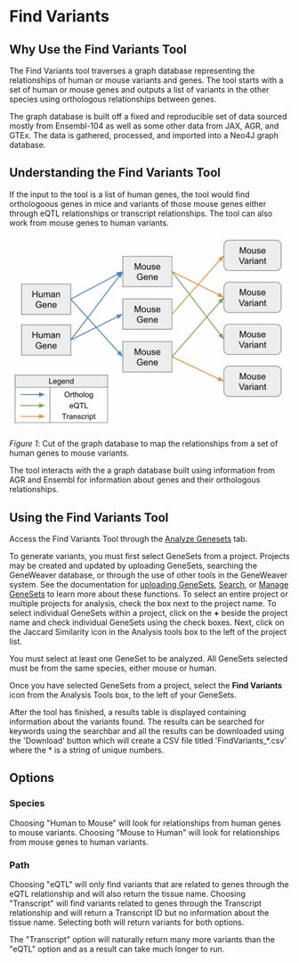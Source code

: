 **Find Variants**
======================

Why Use the Find Variants Tool
-----------------------------------
The Find Variants tool traverses a graph database representing the relationships of human or mouse variants and genes. The tool starts with a set of human or mouse genes and outputs a list of variants in the other species using orthologous relationships between genes.

The graph database is built off a fixed and reproducible set of data sourced mostly from Ensembl-104 as well as some other data from JAX, AGR, and GTEx. The data is gathered, processed, and imported into a Neo4J graph database. 

Understanding the Find Variants Tool
-----------------------------------------
If the input to the tool is a list of human genes, the tool would find orthologoous genes in mice and variants of those mouse genes either through eQTL relationships or transcript relationships. The tool can also work from mouse genes to human variants.

![](../assets/images/FindVariants_graph.png)

_Figure 1_: Cut of the graph database to map the relationships from a set of human genes to mouse variants.

The tool interacts with the a graph database built using information from AGR and Ensembl for information about genes and their orthologous relationships.

Using the Find Variants Tool
---------------------------------
Access the Find Variants Tool through the [Analyze Genesets](index.md#analyze-gene-sets-tab) tab.

To generate variants, you must first select GeneSets from a project. Projects may be created and updated by uploading GeneSets, searching the GeneWeaver database, or through the use of other tools in the GeneWeaver system. See the documentation for [uploading GeneSets](#uploading-gene-sets), [Search](#searching-geneweaver), or [Manage GeneSets](#gene-set-utilities) to learn more about these functions. To select an entire project or multiple projects for analysis, check the box next to the project name. To select individual GeneSets within a project, click on the **+** beside the project name and check individual GeneSets using the check boxes. Next, click on the Jaccard Similarity icon in the Analysis tools box to the left of the project list.

You must select at least one GeneSet to be analyzed. All GeneSets selected must be from the same species, either mouse or human.

Once you have selected GeneSets from a project, select the **Find Variants** icon from the Analysis Tools box, to the left of your GeneSets.

After the tool has finished, a results table is displayed containing information about the variants found. The results can be searched for keywords using the searchbar and all the results can be downloaded using the 'Download' button which will create a CSV file titled 'FindVariants_*.csv' where the * is a string of unique numbers.

Options
-------

### Species
Choosing "Human to Mouse" will look for relationships from human genes to mouse variants. Choosing "Mouse to Human" will look for relationships from mouse genes to human variants.

### Path
Choosing "eQTL" will only find variants that are related to genes through the eQTL relationship and will also return the tissue name. Choosing "Transcript" will find variants related to genes through the Transcript relationship and will return a Transcript ID but no information about the tissue name. Selecting both will return variants for both options.

The "Transcript" option will naturally return many more variants than the "eQTL" option and as a result can take much longer to run.
